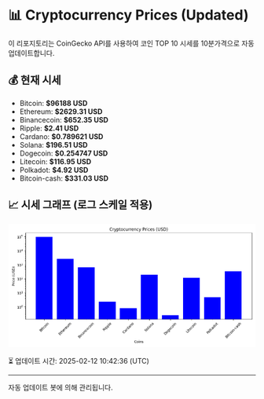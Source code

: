 
# 📊 Cryptocurrency Prices (Updated)

이 리포지토리는 CoinGecko API를 사용하여 코인 TOP 10 시세를 10분가격으로 자동 업데이트합니다.

## 💰 현재 시세
- Bitcoin: **$96188 USD**
- Ethereum: **$2629.31 USD**
- Binancecoin: **$652.35 USD**
- Ripple: **$2.41 USD**
- Cardano: **$0.789621 USD**
- Solana: **$196.51 USD**
- Dogecoin: **$0.254747 USD**
- Litecoin: **$116.95 USD**
- Polkadot: **$4.92 USD**
- Bitcoin-cash: **$331.03 USD**

## 📈 시세 그래프 (로그 스케일 적용)
![Crypto Prices](crypto_prices.png)

⏳ 업데이트 시간: 2025-02-12 10:42:36 (UTC)

---
자동 업데이트 봇에 의해 관리됩니다.
